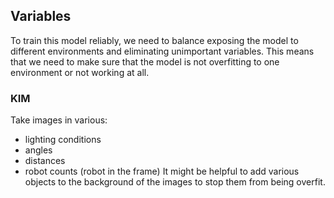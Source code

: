 ## Variables
To train this model reliably, we need to balance exposing the model to different environments and eliminating unimportant variables.
This means that we need to make sure that the model is not overfitting to one environment or not working at all.

### KIM
Take images in various:
- lighting conditions
- angles
- distances
- robot counts (robot in the frame)
It might be helpful to add various objects to the background of the images to stop them from being overfit.